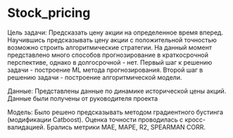 # Stock_pricing

Цель задачи:
Предсказать цену акции на определенное время вперед. 
Научившись предсказывать цену акции с положительной точностью возможно строить алгоритмические стратегии.
На данный момент представлено много способов прогнозирование в краткосрочной перспективе, однако в долгосрочной - нет.
Первый шаг к решению задачи - построение ML метода прогнозирования.
Второй шаг в решению задачи - построение алгоритмической модели.

Данные:
Представлены данные по динамике исторической цены акций. 
Данные были получены от руководителя проекта

Модель:
Было решено предсказывать методом градиентного бустинга (модификации Catboost).
Оценка точности проводилась с кросс-валидацией. Брались метрики MAE, MAPE, R2, SPEARMAN CORR.

